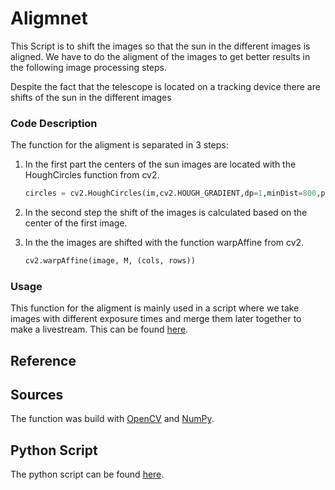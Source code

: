 # Aligmnet
This Script is to shift the images so that the sun in the different images is aligned. We have to do the aligment of the images to get better results in the following image processing steps. 

Despite the fact that the telescope is located on a tracking device there are shifts of the sun in the different images

### Code Description
The function for the aligment is separated in 3 steps: 

1. In the first part the centers of the sun images are located with the HoughCircles function from cv2.
    ```python
    circles = cv2.HoughCircles(im,cv2.HOUGH_GRADIENT,dp=1,minDist=800,param1 = 10,param2=30,minRadius=470,maxRadius=480)
    ```
2. In the second step the shift of the images is calculated based on the center of the first image.

3. In the the images are shifted with the function warpAffine from cv2.
    ```python
    cv2.warpAffine(image, M, (cols, rows))
    ```

### Usage 
This function for the aligment is mainly used in a script where we take images with different exposure times and merge them later together to make a livestream. This can be found [here](https://github.com/pmodwrc/halpha/blob/main/sun_catching/process.py).

## Reference

## Sources
The function was build with [OpenCV](https://docs.opencv.org/4.x/index.html) and [NumPy](https://numpy.org/doc/).

## Python Script
The python script can be found [here](https://github.com/pmodwrc/halpha/blob/main/sun_catching/alignment.py).




